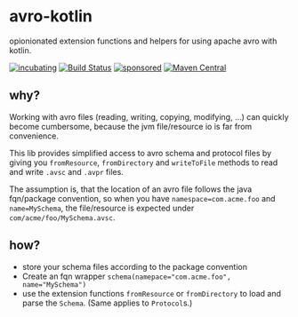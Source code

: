 # avro-kotlin

opionionated extension functions and helpers for using apache avro with kotlin.

[![incubating](https://img.shields.io/badge/lifecycle-INCUBATING-orange.svg)](https://github.com/holisticon#open-source-lifecycle)
[![Build Status](https://github.com/toolisticon/avro-kotlin/workflows/Development%20branches/badge.svg)](https://github.com/toolisticon/avro-kotlin/actions)
[![sponsored](https://img.shields.io/badge/sponsoredBy-Holisticon-RED.svg)](https://holisticon.de/)
[![Maven Central](https://maven-badges.herokuapp.com/maven-central/io.toolisticon.lib/avro-kotlin/badge.svg)](https://maven-badges.herokuapp.com/maven-central/io.toolisticon.lib/avro-kotlin)

## why?

Working with avro files (reading, writing, copying, modifying, ...) can quickly become cumbersome, because the jvm file/resource io is far from convenience.  

This lib provides simplified access to avro schema and protocol files by giving you `fromResource`, `fromDirectory` and `writeToFile` methods to read and write `.avsc` and `.avpr` files.

The assumption is, that the location of an avro file follows the java fqn/package convention, so when you have `namespace=com.acme.foo` and `name=MySchema`, the file/resource is expected under `com/acme/foo/MySchema.avsc`.  

## how?

* store your schema files according to the package convention
* Create an fqn wrapper `schema(namepace="com.acme.foo", name="MySchema")`
* use the extension functions `fromResource` or `fromDirectory` to load and parse the `Schema`. (Same applies to `Protocol`s.)  
